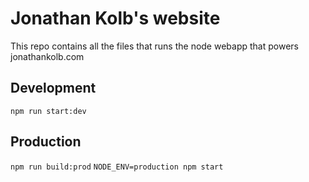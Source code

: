 # Jonathan Kolb's website

This repo contains all the files that runs the node webapp that powers jonathankolb.com

## Development

`npm run start:dev`

## Production

`npm run build:prod`
`NODE_ENV=production npm start`
